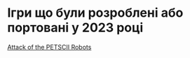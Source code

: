 # Ігри що були розроблені або портовані у 2023 році

[Attack of the PETSCII Robots](../a/sg-petscii-robots.md)